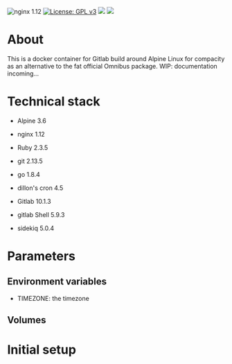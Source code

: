 ![nginx 1.12](https://img.shields.io/badge/nginx-1.12-brightgreen.svg) [![License: GPL v3](https://img.shields.io/github/license/LordVeovis/docker-gitlab.svg)](https://www.gnu.org/licenses/gpl-3.0) [![](https://img.shields.io/docker/pulls/veovis/gitlab.svg)](https://hub.docker.com/r/veovis/gitlab/ 'Docker Hub') [![](https://img.shields.io/docker/build/veovis/gitlab.svg)](https://hub.docker.com/r/veovis/gitlab/builds/ 'Docker Hub')

# About

This is a docker container for Gitlab build around Alpine Linux for compacity as an alternative to the fat official Omnibus package.
WIP: documentation incoming...

# Technical stack

* Alpine 3.6
* nginx 1.12
* Ruby 2.3.5
* git 2.13.5
* go 1.8.4
* dillon's cron 4.5

* Gitlab 10.1.3
* gitlab Shell 5.9.3
* sidekiq 5.0.4

# Parameters

## Environment variables
* TIMEZONE: the timezone

## Volumes

# Initial setup

